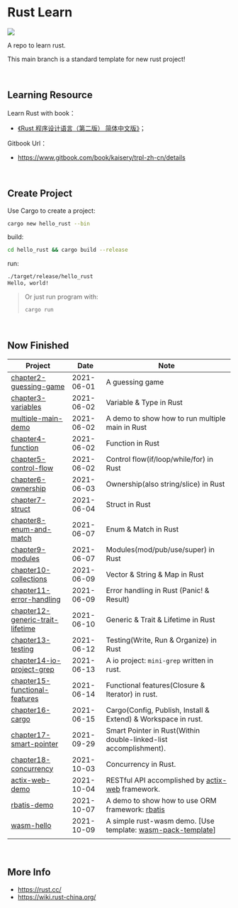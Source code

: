 # Rust Learn

<a href="https://github.com/JasonkayZK/rust-learn/actions/workflows/ci.yaml">
  <img src="https://github.com/JasonkayZK/rust-learn/actions/workflows/ci.yaml/badge.svg"/>
</a>

A repo to learn rust.

This main branch is a standard template for new rust project!

<br/>

## Learning Resource

Learn Rust with book：

-   [《Rust 程序设计语言（第二版） 简体中文版》](https://www.bookstack.cn/books/trpl-zh-cn)；

Gitbook Url：

-   https://www.gitbook.com/book/kaisery/trpl-zh-cn/details

<br/>

## Create Project

Use Cargo to create a project:

```bash
cargo new hello_rust --bin
```

build:

```bash
cd hello_rust && cargo build --release
```

run:

```bash
./target/release/hello_rust
Hello, world!
```

>   Or just run program with:
>
>   ```bash
>   cargo run
>   ```

<br/>

## Now Finished

| Project                                                      | Date       | Note                                                         |
| ------------------------------------------------------------ | ---------- | ------------------------------------------------------------ |
| [chapter2-guessing-game](https://github.com/JasonkayZK/rust-learn/tree/chapter2-guessing-game) | 2021-06-01 | A guessing game                                              |
| [chapter3-variables](https://github.com/JasonkayZK/rust-learn/tree/chapter3-variables) | 2021-06-02 | Variable & Type in Rust                                      |
| [multiple-main-demo](https://github.com/JasonkayZK/rust-learn/tree/multiple-main-demo) | 2021-06-02 | A demo to show how to run multiple main in Rust              |
| [chapter4-function](https://github.com/JasonkayZK/rust-learn/tree/chapter4-function) | 2021-06-02 | Function in Rust                                             |
| [chapter5-control-flow](https://github.com/JasonkayZK/rust-learn/tree/chapter5-control-flow) | 2021-06-02 | Control flow(if/loop/while/for) in Rust                      |
| [chapter6-ownership](https://github.com/JasonkayZK/rust-learn/tree/chapter6-ownership) | 2021-06-03 | Ownership(also string/slice) in Rust                         |
| [chapter7-struct](https://github.com/JasonkayZK/rust-learn/tree/chapter7-struct) | 2021-06-04 | Struct in Rust                                               |
| [chapter8-enum-and-match](https://github.com/JasonkayZK/rust-learn/tree/chapter8-enum-and-match) | 2021-06-07 | Enum & Match in Rust                                         |
| [chapter9-modules](https://github.com/JasonkayZK/rust-learn/tree/chapter9-modules) | 2021-06-07 | Modules(mod/pub/use/super) in Rust                           |
| [chapter10-collections](https://github.com/JasonkayZK/rust-learn/tree/chapter10-collections) | 2021-06-09 | Vector & String & Map in Rust                                |
| [chapter11-error-handling](https://github.com/JasonkayZK/rust-learn/tree/chapter11-error-handling) | 2021-06-09 | Error handling in Rust (Panic! & Result)                     |
| [chapter12-generic-trait-lifetime](https://github.com/JasonkayZK/rust-learn/tree/chapter12-generic-trait-lifetime) | 2021-06-10 | Generic & Trait & Lifetime in Rust                           |
| [chapter13-testing](https://github.com/JasonkayZK/rust-learn/tree/chapter13-testing) | 2021-06-12 | Testing(Write, Run & Organize) in Rust                       |
| [chapter14-io-project-grep](https://github.com/JasonkayZK/rust-learn/tree/chapter14-io-project-grep) | 2021-06-13 | A io project: `mini-grep` written in rust.                   |
| [chapter15-functional-features](https://github.com/JasonkayZK/rust-learn/tree/chapter15-functional-features) | 2021-06-14 | Functional features(Closure & Iterator) in rust.             |
| [chapter16-cargo](https://github.com/JasonkayZK/rust-learn/tree/chapter16-cargo) | 2021-06-15 | Cargo(Config, Publish, Install & Extend) & Workspace in rust. |
| [chapter17-smart-pointer](https://github.com/JasonkayZK/rust-learn/tree/chapter17-smart-pointer) | 2021-09-29 | Smart Pointer in Rust(Within double-linked-list accomplishment). |
| [chapter18-concurrency](https://github.com/JasonkayZK/rust-learn/tree/chapter18-concurrency) | 2021-10-03 | Concurrency in Rust.                                         |
| [actix-web-demo](https://github.com/JasonkayZK/rust-learn/tree/actix-web-demo) | 2021-10-04 | RESTful API accomplished by [actix-web](https://github.com/actix/actix-web) framework. |
| [rbatis-demo](https://github.com/JasonkayZK/rust-learn/tree/rbatis-demo) | 2021-10-07 | A demo to show how to use ORM framework: [rbatis](https://github.com/rbatis/rbatis) |
| [wasm-hello](https://github.com/JasonkayZK/rust-learn/tree/wasm-hello) | 2021-10-09 | A simple rust-wasm demo. [Use template: [wasm-pack-template](https://github.com/rustwasm/wasm-pack-template)] |
|                                                              |            |                                                              |

<br/>

## More Info

-   https://rust.cc/
-   https://wiki.rust-china.org/
